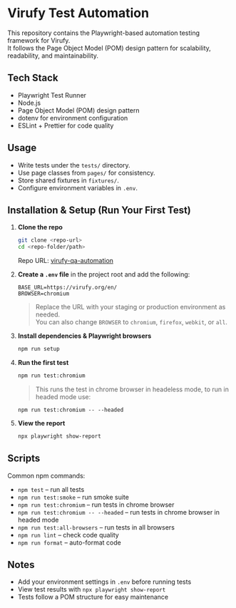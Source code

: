 # Virufy Test Automation

This repository contains the Playwright-based automation testing framework for Virufy.  
It follows the Page Object Model (POM) design pattern for scalability, readability, and maintainability.

## Tech Stack
- Playwright Test Runner
- Node.js
- Page Object Model (POM) design pattern
- dotenv for environment configuration
- ESLint + Prettier for code quality

## Usage
- Write tests under the `tests/` directory.  
- Use page classes from `pages/` for consistency.  
- Store shared fixtures in `fixtures/`.  
- Configure environment variables in `.env`. 

## Installation & Setup (Run Your First Test)
1. **Clone the repo**
   ```bash
   git clone <repo-url>
   cd <repo-folder/path>
   ```
   Repo URL: [virufy-qa-automation](https://github.com/virufy/virufy-qa-automation)
2. **Create a `.env` file** in the project root and add the following:
   ```env
   BASE_URL=https://virufy.org/en/
   BROWSER=chromium
   ```
   > Replace the URL with your staging or production environment as needed.  
   > You can also change `BROWSER` to `chromium`, `firefox`, `webkit`, or `all`.

3. **Install dependencies & Playwright browsers**
   ```bash
   npm run setup
   ```
4. **Run the first test**
   ```bash
   npm run test:chromium
   ```
   > This runs the test in chrome browser in headeless mode, to run in headed mode use:
   ```
   npm run test:chromium -- --headed
   ```
5. **View the report**
   ```bash
   npx playwright show-report
   ```
## Scripts
Common npm commands:
- `npm test` – run all tests  
- `npm run test:smoke` – run smoke suite  
- `npm run test:chromium` – run tests in chrome browser
- `npm run test:chromium -- --headed` – run tests in chrome browser in headed mode
- `npm run test:all-browsers` – run tests in all browsers  
- `npm run lint` – check code quality  
- `npm run format` – auto-format code 

## Notes
- Add your environment settings in `.env` before running tests
- View test results with `npx playwright show-report`  
- Tests follow a POM structure for easy maintenance  
